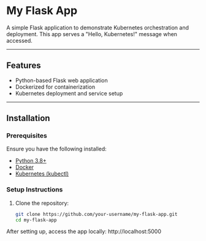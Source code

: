 # My Flask App

A simple Flask application to demonstrate Kubernetes orchestration and deployment. This app serves a "Hello, Kubernetes!" message when accessed.

---

## Features

- Python-based Flask web application
- Dockerized for containerization
- Kubernetes deployment and service setup

---

## Installation

### Prerequisites
Ensure you have the following installed:
- [Python 3.8+](https://www.python.org/downloads/)
- [Docker](https://www.docker.com/products/docker-desktop)
- [Kubernetes (kubectl)](https://kubernetes.io/docs/tasks/tools/)

### Setup Instructions
1. Clone the repository:
   ```bash
   git clone https://github.com/your-username/my-flask-app.git
   cd my-flask-app

After setting up, access the app locally:
http://localhost:5000
